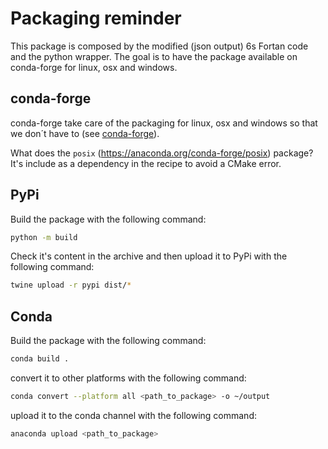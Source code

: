 # Packaging reminder

This package is composed by the modified (json output) 6s Fortan code and the python wrapper.
The goal is to have the package available on conda-forge for linux, osx and windows.


## conda-forge

conda-forge take care of the packaging for linux, osx and windows so that we don´t have to (see [conda-forge](https://conda-forge.org/docs/user/introduction/)).

What does the `posix` (https://anaconda.org/conda-forge/posix) package? It's include as a dependency in the recipe to avoid a CMake error.

## PyPi
Build the package with the following command:

```bash
python -m build
```

Check it's content in the archive and then upload it to PyPi with the following command:

```bash
twine upload -r pypi dist/*
```

## Conda
Build the package with the following command:

```bash
conda build .
```

convert it to other platforms with the following command:

```bash
conda convert --platform all <path_to_package> -o ~/output
```

upload it to the conda channel with the following command:

```bash
anaconda upload <path_to_package>
```